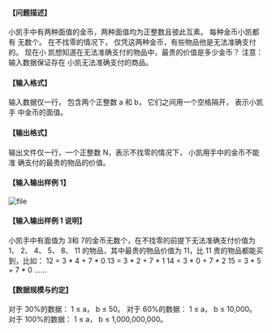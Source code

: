 #### 【问题描述】
小凯手中有两种面值的金币，两种面值均为正整数且彼此互素。 每种金币小凯都有
无数个。 在不找零的情况下， 仅凭这两种金币，有些物品他是无法准确支付的。 现在小
凯想知道在无法准确支付的物品中，最贵的价值是多少金币？ 注意：输入数据保证存在
小凯无法准确支付的商品。
#### 【输入格式】
输入数据仅一行， 包含两个正整数 a 和 b， 它们之间用一个空格隔开， 表示小凯手
中金币的面值。
#### 【输出格式】
输出文件仅一行，一个正整数 N，表示不找零的情况下， 小凯用手中的金币不能准
确支付的最贵的物品的价值。
#### 【输入输出样例 1】

![file](/source/joyoi/A1001/img/aHR0cDovL2FwaS5vai5qb3lvaS5jbi9hcGkvZmlsZS9kb3dubG9hZC8wMDg1MmUwMi00NjBhLTEwMmQtZDcwNC02NTA0NmQ5OTYxNjY=)

#### 【输入输出样例 1 说明】
小凯手中有面值为 3和 7的金币无数个，在不找零的前提下无法准确支付价值为 1、
2、 4、 5、 8、 11 的物品，其中最贵的物品价值为 11，比 11 贵的物品都能买到，比如：
12 = 3 * 4 + 7 * 0
13 = 3 * 2 + 7 * 1
14 = 3 * 0 + 7 * 2
15 = 3 * 5 + 7 * 0
……
#### 【数据规模与约定】
对于 30%的数据： 1 ≤ a， b ≤ 50。
对于 60%的数据： 1 ≤ a， b ≤ 10,000。
对于 100%的数据： 1 ≤ a， b ≤ 1,000,000,000。